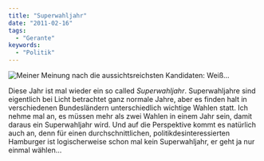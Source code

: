 ```yaml
---
title: "Superwahljahr"
date: "2011-02-16"
tags:
  - "Gerante"
keywords:
  - "Politik"
---
```


![Meiner Meinung nach die aussichtsreichsten Kandidaten: Weiß…](/img/codecandies/wahlplakat.jpg)

Diese Jahr ist mal wieder ein so called _Superwahljahr_. Superwahljahre sind eigentlich bei Licht betrachtet ganz normale Jahre, aber es finden halt in verschiedenen Bundesländern unterschiedlich wichtige Wahlen statt. Ich nehme mal an, es müssen mehr als zwei Wahlen in einem Jahr sein, damit daraus ein Superwahljahr wird. Und auf die Perspektive kommt es natürlich auch an, denn für einen durchschnittlichen, politikdesinteressierten Hamburger ist logischerweise schon mal kein Superwahljahr, er geht ja nur einmal wählen…
